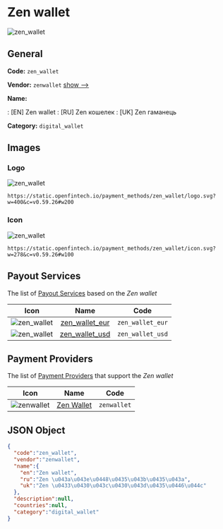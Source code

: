 
# Zen wallet 
![zen_wallet](https://static.openfintech.io/payment_methods/zen_wallet/logo.svg?w=400&c=v0.59.26#w200)  

## General 
**Code:** `zen_wallet` 
 
**Vendor:** `zenwallet` [show -->](/vendors/zenwallet/) 
 
**Name:** 
 
:	[EN] Zen wallet 
:	[RU] Zen кошелек 
:	[UK] Zen гаманець 
 
**Category:** `digital_wallet` 
 

## Images 

### Logo 
![zen_wallet](https://static.openfintech.io/payment_methods/zen_wallet/logo.svg?w=400&c=v0.59.26#w200)  

```
https://static.openfintech.io/payment_methods/zen_wallet/logo.svg?w=400&c=v0.59.26#w200
```  

### Icon 
![zen_wallet](https://static.openfintech.io/payment_methods/zen_wallet/icon.svg?w=278&c=v0.59.26#w100)  

```
https://static.openfintech.io/payment_methods/zen_wallet/icon.svg?w=278&c=v0.59.26#w100
```  

## Payout Services 
 
The list of [Payout Services](/payout-services/) based on the _Zen wallet_ 

|Icon|Name|Code| 
|:---:|:---:|:---:| 
|![zen_wallet](https://static.openfintech.io/payout_methods/zen_wallet/icon.svg?w=278&c=v0.59.26#w40) |[zen_wallet_eur](/payout-services/zen_wallet_eur/)|`zen_wallet_eur`| 
|![zen_wallet](https://static.openfintech.io/payout_methods/zen_wallet/icon.svg?w=278&c=v0.59.26#w40) |[zen_wallet_usd](/payout-services/zen_wallet_usd/)|`zen_wallet_usd`| 
 

## Payment Providers 
 
The list of [Payment Providers](/payment-providers/) that support the _Zen wallet_ 

|Icon|Name|Code| 
|:---:|:---:|:---:| 
|![zenwallet](https://static.openfintech.io/payment_providers/zenwallet/icon.svg?w=278&c=v0.59.26#w100) |[Zen Wallet](/payment-providers/zenwallet/)|`zenwallet`| 
 

## JSON Object 

```json
{
  "code":"zen_wallet",
  "vendor":"zenwallet",
  "name":{
    "en":"Zen wallet",
    "ru":"Zen \u043a\u043e\u0448\u0435\u043b\u0435\u043a",
    "uk":"Zen \u0433\u0430\u043c\u0430\u043d\u0435\u0446\u044c"
  },
  "description":null,
  "countries":null,
  "category":"digital_wallet"
}
```  

